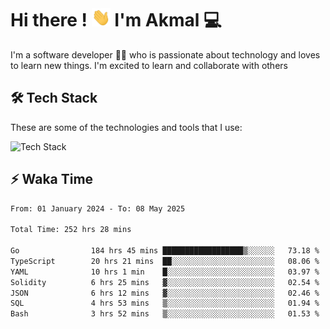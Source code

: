 # Hi there ! <img src="https://github.com/ABSphreak/ABSphreak/blob/master/gifs/Hi.gif" width="30"> I'm Akmal  💻

I'm a software developer 👨‍💻 who is passionate about technology and loves to learn new things. I'm excited to learn and collaborate with others

## 🛠️ Tech Stack

These are some of the technologies and tools that I use:

![Tech Stack](https://skillicons.dev/icons?i=typescript,nodejs,javascript,express,nest,sequelize,go,rabbitmq,python,solidity,react,vue,next,nuxtjs,webpack,vite,tailwindcss,bootstrap,css,scss,html,vercel,firebase,heroku,netlify,docker,postgresql,mongodb,redis,mysql,graphql,git,github,gitlab,vscode,figma,postman,pytorch,tensorflow,bash)

## ⚡ Waka Time
<!--START_SECTION:waka-->

```txt
From: 01 January 2024 - To: 08 May 2025

Total Time: 252 hrs 28 mins

Go                184 hrs 45 mins ██████████████████▒░░░░░░   73.18 %
TypeScript        20 hrs 21 mins  ██░░░░░░░░░░░░░░░░░░░░░░░   08.06 %
YAML              10 hrs 1 min    █░░░░░░░░░░░░░░░░░░░░░░░░   03.97 %
Solidity          6 hrs 25 mins   ▓░░░░░░░░░░░░░░░░░░░░░░░░   02.54 %
JSON              6 hrs 12 mins   ▓░░░░░░░░░░░░░░░░░░░░░░░░   02.46 %
SQL               4 hrs 53 mins   ▒░░░░░░░░░░░░░░░░░░░░░░░░   01.94 %
Bash              3 hrs 52 mins   ▒░░░░░░░░░░░░░░░░░░░░░░░░   01.53 %
```

<!--END_SECTION:waka-->


